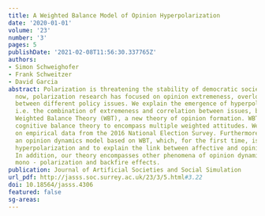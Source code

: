 ```yaml
---
title: A Weighted Balance Model of Opinion Hyperpolarization
date: '2020-01-01'
volume: '23'
number: '3'
pages: 5
publishDate: '2021-02-08T11:56:30.337765Z'
authors:
- Simon Schweighofer
- Frank Schweitzer
- David Garcia
abstract: Polarization is threatening the stability of democratic societies. Until
  now, polarization research has focused on opinion extremeness, overlooking the correlation
  between different policy issues. We explain the emergence of hyperpolarization,
  i.e. the combination of extremeness and correlation between issues, by developing
  Weighted Balance Theory (WBT), a new theory of opinion formation. WBT extends Heider’s
  cognitive balance theory to encompass multiple weighted attitudes. We validate WBT
  on empirical data from the 2016 National Election Survey. Furthermore, we develop
  an opinion dynamics model based on WBT, which, for the first time, is able to generate
  hyperpolarization and to explain the link between affective and opinion polarization.
  In addition, our theory encompasses other phenomena of opinion dynamics, including
  mono - polarization and backfire effects.
publication: Journal of Artificial Societies and Social Simulation
url_pdf: http://jasss.soc.surrey.ac.uk/23/3/5.html#3.22
doi: 10.18564/jasss.4306
featured: false
sg-areas:
---
```

